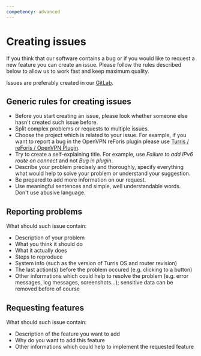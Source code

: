 ```yaml
---
competency: advanced
---
```

# Creating issues

If you think that our software contains a bug or if you would like to request
a new feature you can create an issue. Please follow the rules described
below to allow us to work fast and keep maximum quality.

Issues are preferably created in our [GitLab](https://gitlab.nic.cz/).

## Generic rules for creating issues

* Before you start creating an issue, please look whether someone else
hasn't created such issue before.
* Split complex problems or requests to multiple issues.
* Choose the project which is related to your issue. For example, if
you want to report a bug in the OpenVPN reForis plugin please use
[Turris / reForis / OpenVPN Plugin](https://gitlab.nic.cz/turris/reforis/reforis-openvpn).
* Try to create a self-explaining title. For example, use *Failure to add
IPv6 route on connect* and not *Bug in plugin*.
* Describe your problem precisely and thoroughly, specify everything
what would help to solve your problem or understand your suggestion.
* Be prepared to add more information on our request.
* Use meaningful sentences and simple, well understandable words.
Don't use abusive language.

## Reporting problems

What should such issue contain:

* Description of your problem
* What you think it should do
* What it actually does
* Steps to reproduce
* System info (such as the version of Turris OS and router revision)
* The last action(s) before the problem occured (e.g. clicking to a button)
* Other informations which could help to resolve the problem (e.g. error
messages, log messages, screenshots...); sensitive data can be removed
before of course

## Requesting features

What should such issue contain:

* Description of the feature you want to add
* Why do you want to add this feature
* Other informations which could help to implement the requested feature
